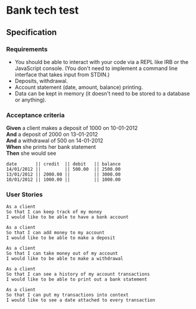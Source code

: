 # Bank tech test

## Specification

### Requirements

* You should be able to interact with your code via a REPL like IRB or the JavaScript console.  (You don't need to implement a command line interface that takes input from STDIN.)
* Deposits, withdrawal.
* Account statement (date, amount, balance) printing.
* Data can be kept in memory (it doesn't need to be stored to a database or anything).

### Acceptance criteria

**Given** a client makes a deposit of 1000 on 10-01-2012  
**And** a deposit of 2000 on 13-01-2012  
**And** a withdrawal of 500 on 14-01-2012  
**When** she prints her bank statement  
**Then** she would see

```
date       || credit  || debit   || balance
14/01/2012 ||         || 500.00  || 2500.00
13/01/2012 || 2000.00 ||         || 3000.00
10/01/2012 || 1000.00 ||         || 1000.00
```

### User Stories

```
As a client 
So that I can keep track of my money
I would like to be able to have a bank account 

As a client 
So that I can add money to my account
I would like to be able to make a deposit

As a client
So that I can take money out of my account 
I would like to be able to make a withdrawal

As a client
So that I can see a history of my account transactions
I would like to be able to print out a bank statement

As a client 
So that I can put my transactions into context
I would like to see a date attached to every transaction
```
